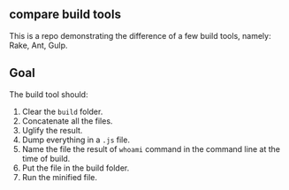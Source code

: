 ## compare build tools

This is a repo demonstrating the difference of a few build tools, namely: Rake, Ant, Gulp.

## Goal

The build tool should:

1. Clear the `build` folder.
2. Concatenate all the files.
3. Uglify the result.
4. Dump everything in a `.js` file.
5. Name the file the result of `whoami` command in the command line at the time of build.
6. Put the file in the build folder.
7. Run the minified file.
